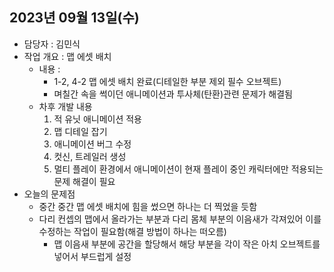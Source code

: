 ## 2023년 09월 13일(수)

- 담당자 : 김민식
- 작업 개요 : 맵 에셋 배치
    - 내용 : 
        - 1-2, 4-2 맵 에셋 배치 완료(디테일한 부분 제외 필수 오브젝트)
        - 며칠간 속을 썩이던 애니메이션과 투사체(탄환)관련 문제가 해결됨
    - 차후 개발 내용 
        1. 적 유닛 애니메이션 적용
        2. 맵 디테일 잡기
        3. 애니메이션 버그 수정
        4. 컷신, 트레일러 생성
        5. 멀티 플레이 환경에서 애니메이션이 현재 플레이 중인 캐릭터에만 적용되는 문제 해결이 필요
- 오늘의 문제점
    - 중간 중간 맵 에셋 배치에 힘을 썼으면 하나는 더 찍었을 듯함
    - 다리 컨셉의 맵에서 올라가는 부분과 다리 몸체 부분의 이음새가 각져있어 이를 수정하는 작업이 필요함(해결 방법이 하나는 떠오름)
        - 맵 이음새 부분에 공간을 할당해서 해당 부분을 각이 작은 아치 오브젝트를 넣어서 부드럽게 설정